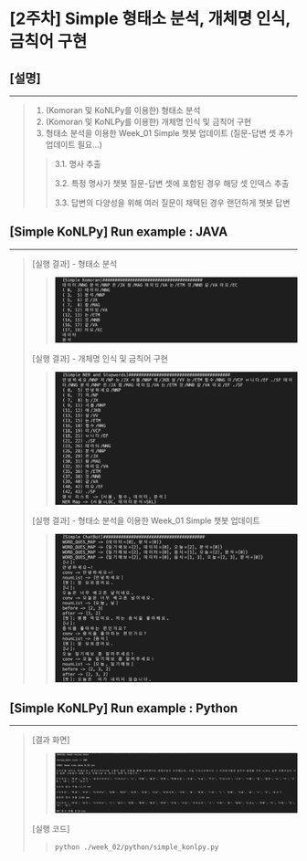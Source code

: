 # __[2주차]__ Simple 형태소 분석, 개체명 인식, 금칙어 구현

## __[설명]__

***

> 1. (Komoran 및 KoNLPy를 이용한) 형태소 분석
> 2. (Komoran 및 KoNLPy를 이용한) 개체명 인식 및 금칙어 구현
> 3. 형태소 분석을 이용한 Week_01 Simple 챗봇 업데이트 (질문-답변 셋 추가 업데이트 필요...)
>
>> 3.1. 명사 추출
>>
>> 3.2. 특정 명사가 챗봇 질문-답변 셋에 포함된 경우 해당 셋 인덱스 추출
>>
>> 3.3. 답변의 다양성을 위해 여러 질문이 채택된 경우 랜던하게 챗봇 답변

## __[Simple KoNLPy]__ Run example : JAVA

***

> [실행 결과] - 형태소 분석
>
>> ![simple_komoran_java_result](../src/simple_komoran_java_result.png)
>
> [실행 결과] - 개체명 인식 및 금칙어 구현
>
>> ![simple_ner_and_stopwords_java_result](../src/simple_ner_and_stopwords_java_result.png)
>
> [실행 결과] - 형태소 분석을 이용한 Week_01 Simple 챗봇 업데이트
>
>> ![week_02_simple_chatbot_java_result](../src/week_02_simple_chatbot_java_result.png)

## __[Simple KoNLPy]__ Run example : Python

***

> [결과 화면]
>
>> ![week_01_python_result](../src/simple_konlpy_python_result.png)
>
> [실행 코드]
>
>> ```bash
>> python ./week_02/python/simple_konlpy.py
>> ```
